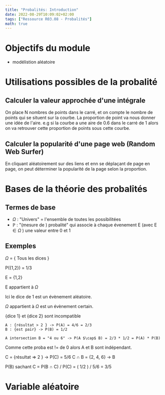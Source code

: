```yaml
---
title: "Probalités: Introduction"
date: 2022-08-29T10:09:02+02:00
tags: ["Ressource R03.08 - Probalités"]
math: true
---
```


<!--- TODO: Polish those notes --->

# Objectifs du module 

* modélistion aléatoire 

# Utilisations possibles de la probalité 

## Calculer la valeur approchée d'une intégrale 

On place N nombres de points dans le carré, et on compte le nombre de points
qui se situent sur la courbe. La proportion de point va nous donner une idée de l'aire.
e.g si la courbe a une aire de 0.6 dans le carré de 1 alors on va retrouver cette proportion
de points sous cette courbe.

## Calculer la popularité d'une page web (Random Web Surfer) 

En cliquant aléatoirement sur des liens et enn se déplaçant de page en page, on peut déterminer
la popularité de la page selon la proportion.

# Bases de la théorie des probalités 

## Termes de base 


* $\Omega$ : "Univers" = l'ensemble de toutes les possibilitées 
* $\mathbb{P}$ : "(mesure de ) probalité" qui associe à chaque évenement E (avec E $\in \Omega$ ) une valeur entre 0 et 1

## Exemples 

$\Omega$ = { Tous les dices }

P({1,2}) =  1/3

E = {1,2}

E appartient à $\Omega$


Ici le dice de 1 est un évènement aléatoire.

$\Omega$ appartient à $\Omega$ est un évènement certain.

{dice 1} et {dice 2} sont incompatible 

```
A : {résultat > 2 } -> P(A) = 4/6 = 2/3
B : {est pair} -> P(B) = 1/2

A intersection B = "4 ou 6" -> P(A $\cap$ B) = 2/3 * 1/2 = P(A) * P(B) 

```

Comme cette proba est !=  de 0 alors A et B sont indépendant.


C = {résultat => 2 } -> P(C) = 5/6
C $\cap$ B = {2, 4, 6} -> B

P(B) sachant C = P(B $\cap$ C) / P(C) = ( 1/2 ) / 5/6 = 3/5


# Variable aléatoire 


